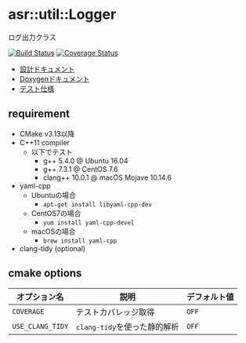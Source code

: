 # asr::util::Logger

ログ出力クラス

[![Build Status](https://travis-ci.org/asura/logger.svg?branch=master)](https://travis-ci.org/asura/logger)
 [![Coverage Status](https://coveralls.io/repos/github/asura/logger/badge.svg?branch=master)](https://coveralls.io/github/asura/logger?branch=master)

* [設計ドキュメント](https://asura.github.io/logger/design.pdf)
* [Doxygenドキュメント](https://asura.github.io/logger/)
* [テスト仕様](https://asura.github.io/logger/test_spec.pdf)

## requirement

* CMake v3.13以降
* C++11 compiler
  * 以下でテスト
    * g++ 5.4.0 @ Ubuntu 16.04
    * g++ 7.3.1 @ CentOS 7.6
    * clang++ 10.0.1 @ macOS Mojave 10.14.6
* yaml-cpp
  * Ubuntuの場合
    * `apt-get install libyaml-cpp-dev`
  * CentOS7の場合
    * `yum install yaml-cpp-devel`
  * macOSの場合
    * `brew install yaml-cpp`
* clang-tidy (optional)

## cmake options

|オプション名|説明|デフォルト値|
|-|-|-|
|`COVERAGE`|テストカバレッジ取得|`OFF`|
|`USE_CLANG_TIDY`|`clang-tidy`を使った静的解析|`OFF`|
